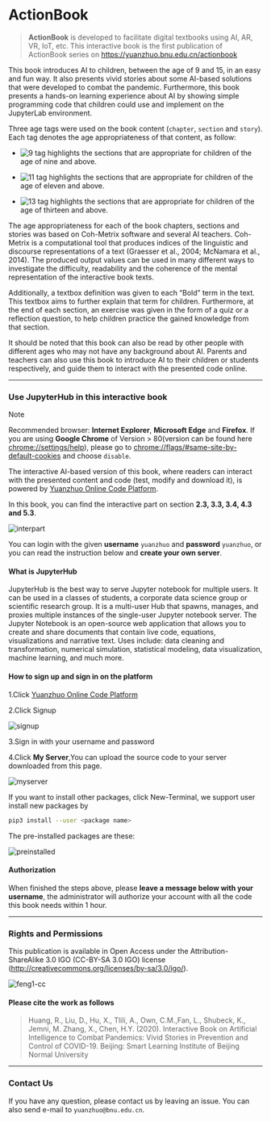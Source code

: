 # ActionBook

> **ActionBook** is developed to facilitate digital textbooks using AI, AR, VR, IoT, etc. This interactive book is the first publication of ActionBook series on <https://yuanzhuo.bnu.edu.cn/actionbook>

This book introduces AI to children, between the age of 9 and 15, in an easy and fun way. It also presents vivid stories about some AI-based solutions that were developed to combat the pandemic. Furthermore, this book presents a hands-on learning experience about AI by showing simple programming code that children could use and implement on the JupyterLab environment.

Three age tags were used on the book content (`chapter`, `section` and `story`). Each tag denotes the age appropriateness of that content, as follow:

- ![9](https://img.shields.io/badge/Age-9%2B-brightgreen) tag highlights the sections that are appropriate for children of the age of nine and above.

- ![11](https://img.shields.io/badge/Age-11%2B-blueviolet) tag highlights the sections that are appropriate for children of the age of eleven and above.

- ![13](https://img.shields.io/badge/Age-13%2B-9cf) tag highlights the sections that are appropriate for children of the age of thirteen and above.

The age appropriateness for each of the book chapters, sections and stories was based on Coh-Metrix software and several AI teachers. Coh-Metrix is a computational tool that produces indices of the linguistic and discourse representations of a text (Graesser et al., 2004; McNamara et al., 2014). The produced output values can be used in many different ways to investigate the difficulty, readability and the coherence of the mental representation of the interactive book texts.

Additionally, a textbox definition was given to each “Bold” term in the text. This textbox aims to further explain that term for children. Furthermore, at the end of each section, an exercise was given in the form of a quiz or a reflection question, to help children practice the gained knowledge from that section.
  
It should be noted that this book can also be read by other people with different ages who may not have any background about AI. Parents and teachers can also use this book to introduce AI to their children or students respectively, and guide them to interact with the presented code online.

---

### Use JupyterHub in this interactive book

> [!NOTE]
> Recommended browser: **Internet Explorer**, **Microsoft Edge** and **Firefox**. If you are using **Google Chrome** of Version > 80(version can be found here <chrome://settings/help>), please go to <chrome://flags/#same-site-by-default-cookies> and choose `disable`.

The interactive AI-based version of this book, where readers can interact with the presented content and code (test, modify and download it), is powered by [Yuanzhuo Online Code Platform](https://code.yuanzhuo.bnu.edu.cn/).

In this book, you can find the interactive part on section **2.3, 3.3, 3.4, 4.3 and 5.3**.

![interpart](https://md.hass.live/2020-08-16-Xnip2020-08-16_18-55-40.png)

You can login with the given **username** `yuanzhuo` and **password** `yuanzhuo`, or you can read the instruction below and **create your own server**.

#### What is JupyterHub

JupyterHub is the best way to serve Jupyter notebook for multiple users. It can be used in a classes of students, a corporate data science group or scientific research group. It is a multi-user Hub that spawns, manages, and proxies multiple instances of the single-user Jupyter notebook server.
The Jupyter Notebook is an open-source web application that allows you to create and share documents that contain live code, equations, visualizations and narrative text. Uses include: data cleaning and transformation, numerical simulation, statistical modeling, data visualization, machine learning, and much more.

#### How to sign up and sign in on the platform

1.Click [Yuanzhuo Online Code Platform](https://code.yuanzhuo.bnu.edu.cn/)

2.Click Signup

![signup](http://yuanzhuo.bnu.edu.cn/files/default/2020/07-20/17061359d209570065.png)

3.Sign in with your username and password

4.Click **My Server**,You can upload the source code to your server downloaded from this page.

![myserver](http://yuanzhuo.bnu.edu.cn/files/default/2020/07-20/170700413632130717.png)

If you want to install other packages, click New-Terminal, we support user install new packages by

```bash
pip3 install --user <package name>
```

The pre-installed packages are these:

![preinstalled](http://yuanzhuo.bnu.edu.cn/files/default/2020/07-20/170710e14801969185.png)

#### Authorization

When finished the steps above, please **leave a message below with your username**, the administrator will authorize your account with all the code this book needs within 1 hour.

---

### Rights and Permissions

This publication is available in Open Access under the Attribution-ShareAlike 3.0 IGO (CC-BY-SA 3.0 IGO) license (<http://creativecommons.org/licenses/by-sa/3.0/igo/>).

![feng1-cc](https://md.hass.live/feng1-cc.png)

#### Please cite the work as follows

> Huang, R., Liu, D., Hu, X., Tlili, A., Own, C.M.,Fan, L., Shubeck, K., Jemni, M. Zhang, X., Chen, H.Y. (2020). Interactive Book on Artificial Intelligence to Combat Pandemics: Vivid Stories in Prevention and Control of COVID-19. Beijing: Smart Learning Institute of Beijing Normal University

---

### Contact Us

If you have any question, please contact us by leaving an issue. You can also send e-mail to `yuanzhuo@bnu.edu.cn`.
